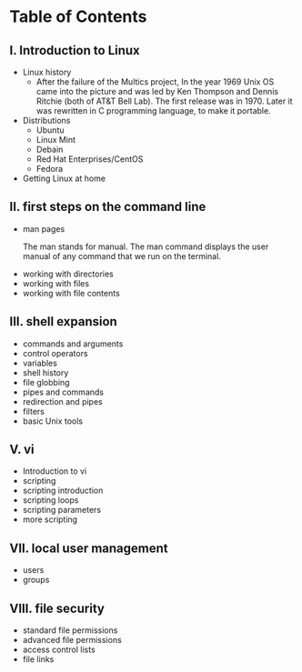 # Table of Contents

## I. Introduction to Linux
 - Linux history 
    - After the failure of the Multics project, In the year 1969 Unix OS came into the picture and was led by Ken Thompson and Dennis Ritchie (both of AT&T Bell Lab). The first release was in 1970. Later it was rewritten in C programming language, to make it portable.    
 - Distributions 
    - Ubuntu
    - Linux Mint
    - Debain
    - Red Hat Enterprises/CentOS
    - Fedora
 - Getting Linux at home 

## II. first steps on the command line 
 - man pages 
   <p>The man stands for manual. 
   The man command displays the user manual of any command that we run on the terminal.
 - working with directories 
 - working with files 
 - working with file contents 

## III. shell expansion 
 - commands and arguments 
 - control operators 
 - variables 
 - shell history 
 - file globbing 
 - pipes and commands 
 - redirection and pipes 
 - filters 
 - basic Unix tools

## V. vi 
 - Introduction to vi
 - scripting 
 - scripting introduction 
 - scripting loops 
 - scripting parameters 
 - more scripting 

## VII. local user management 
 - users 
 - groups 

## VIII. file security
 - standard file permissions 
 - advanced file permissions 
 - access control lists
 - file links
